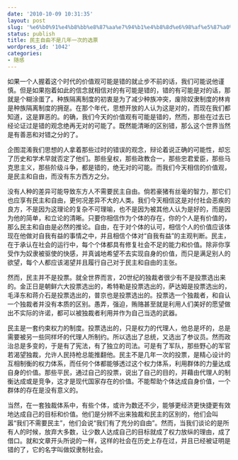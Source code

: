 ```yaml
---
date: '2010-10-09 10:31:35'
layout: post
slug: '%e6%b0%91%e4%b8%bb%e8%87%aa%e7%94%b1%e4%b8%8d%e6%98%af%e5%87%a0%e5%b9%b4%e4%b8%80%e6%ac%a1%e7%9a%84%e9%80%89%e7%a5%a8'
status: publish
title: 民主自由不是几年一次的选票
wordpress_id: '1042'
categories:
- 随感
---
```


如果一个人握着这个时代的价值观可能是错的就止步不前的话，我们可能说他谨慎。但是如果抱着如此的信念就相信对的有可能是错的，错的有可能是对的话，那就是个糊涂蛋了。种族隔离制度的初衷是为了减少种族冲突，废除奴隶制度的林肯是种族隔离制度的拥趸。在那个年代，思想开放的人认为这是对的，而现在我们都知道，这是罪恶的。的确，我们今天的价值观有可能是错的，然而，那些在过去已经论证过是错的观念绝再无对的可能了。既然能清晰的区别错，那么这个世界当然是有善恶和对错之分的了。

企图混淆我们思想的人拿着那些过时的错误的观念，辩论着说正确的可能性，却忘了历史和学术早就否定了他们。那些皇权，那些政教合一，那些忠君爱臣，那些马克思主义，那些阶级斗争，都是错的，绝无对的可能。而我们今天相信的价值观，是民主和自由，而没有东方西方之分。

没有人种的差异可能导致东方人不需要民主自由。倘若豪猪有丝毫的智力，那它们也应享有民主和自由，更何况差异不大的人类。我们今天相信这是对付社会恶疾的良方，不是因为这理论的复杂不可理喻，也不是因为被其他人认为是好的，而是因为他的简单，和立论的清晰。只要你相信作为个体的存在，你的个人是有价值的，那么民主和自由是必然的推论。自由，在于对个体的认可，相信个人的价值应该体现在他做对自我有益的事情之中，并且相信个体对“自我有益”的主观判断。民主，在于承认在社会的运行中，每个个体都具有修复社会不足的能力和价值。除非你享受作为奴隶被驱使的快感，并真诚地希望不去实现自身的价值，而只是满足别人的欲望，每个人都应该渴望并且履行自己对于民主和自由的主张。

然而，民主并不是投票。就全世界而言，20世纪的独裁者很少有不是投票选出来的。金正日是朝鲜六大投票选出的，希特勒是投票选出的，萨达姆是投票选出的，毛泽东和蒋介石是投票选出的，普京也是投票选出的。投票选一个独裁者，和自认一个独裁者并没有本质的区别。愚弄，强迫，贿赂甚至就是利用人们美好的愿望做出不实际的许诺，都可以被独裁者利用并作为自己当选的武器。

民主是一套约束权力的制度。投票选出的，只是权力的代理人，他总是坏的，总是需要被另一些同样坏的代理人所制约。所以选出了总统，又选出了参议员。然而政治总是多变的，于是有了宪法，有了独立的司法。可是有了军队，那些野心的军官若渴望独裁，允许人民持枪总能推翻他。民主不是几年一次的投票，是精心设计的互相制衡的权力体系，而任何个体都能够透过这个权力体系，利用群体的力量达成自身的价值。那些平民，通过自己的投票，说出了自己的目的，并藉由代理人的制衡达成或是竞争，这才是现代国家存在的价值。不能帮助个体达成自身价值，一个群体的存在是没有意义的。

当然，在一套独裁体系中，有些个体，或许为数还不少，能够更经济更快捷更有效地达成自己的目标和价值。他们是分辨不出来独裁和民主的区别的，他们会叫嚣“我们不需要民主”，他们会说“我们有了充分的自由”。然而，当我们谈论的是所有人的时候，放弃大多数，让少数人达成自己的目标就成了权力放纵的理由，成了借口。就和文章开头所说的一样，这样的社会在历史上存在过，并且已经被证明是错的了，它的名字叫做奴隶制社会。

